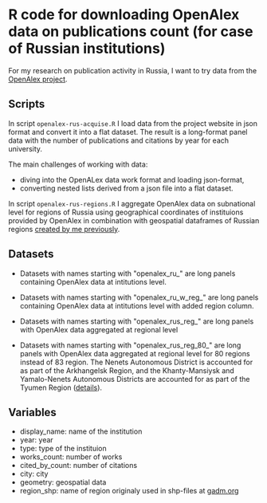 # R code for downloading OpenAlex data on publications count (for case of Russian institutions)

For my research on publication activity in Russia, I want to try data from the [OpenAlex project](https://openalex.org/). 

## Scripts

In script `openalex-rus-acquise.R` I load data from the project website in json format and convert it into a flat dataset. The result is a long-format panel data with the number of publications and citations by year for each university. 

The main challenges of working with data: 
- diving into the OpenALex data work format and loading json-format,
- converting nested lists derived from a json file into a flat dataset. 

In script `openalex-rus-regions.R` I aggregate OpenAlex data on subnational level for regions of Russia using geographical coordinates of instituions provided by OpenAlex in combination with geospatial dataframes of Russian regions [created by me previously](https://github.com/dtereshch/rus-reg-80-spatial). 

## Datasets 

- Datasets with names starting with "openalex_ru_" are long panels containing OpenAlex data at intitutions level. 

- Datasets with names starting with "openalex_ru_w_reg_" are long panels containing OpenAlex data at intitutions level with added region column. 

- Datasets with names starting with "openalex_rus_reg_" are long panels with OpenAlex data aggregated at regional level

- Datasets with names starting with "openalex_rus_reg_80_" are long panels with OpenAlex data aggregated at regional level for 80 regions instead of 83 region. The Nenets Autonomous District is accounted for as part of the Arkhangelsk Region, and the Khanty-Mansiysk and Yamalo-Nenets Autonomous Districts are accounted for as part of the Tyumen Region ([details](https://github.com/dtereshch/rus-reg-80-spatial)).

## Variables

- display_name: name of the institution
- year: year
- type: type of the instituion
- works_count: number of works
- cited_by_count: number of citations
- city: city
- geometry: geospatial data
- region_shp: name of region originaly used in shp-files at [gadm.org](https://gadm.org/data.html)